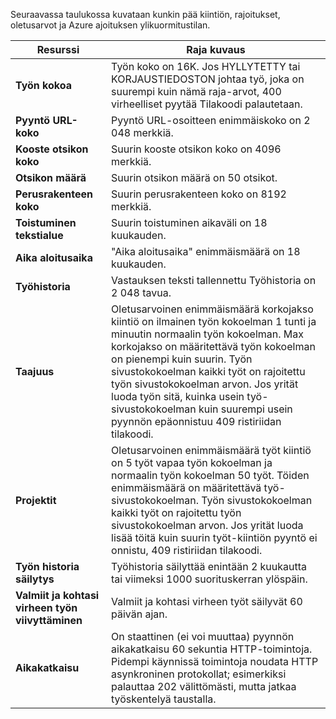 Seuraavassa taulukossa kuvataan kunkin pää kiintiön, rajoitukset, oletusarvot ja Azure ajoituksen ylikuormitustilan.

|Resurssi|Raja kuvaus|
|---|---|
|**Työn kokoa**|Työn koko on 16K. Jos HYLLYTETTY tai KORJAUSTIEDOSTON johtaa työ, joka on suurempi kuin nämä raja-arvot, 400 virheelliset pyytää Tilakoodi palautetaan.|
|**Pyyntö URL-koko**|Pyyntö URL-osoitteen enimmäiskoko on 2 048 merkkiä.|
|**Kooste otsikon koko**|Suurin kooste otsikon koko on 4096 merkkiä.|
|**Otsikon määrä**|Suurin otsikon määrä on 50 otsikot.|
|**Perusrakenteen koko**|Suurin perusrakenteen koko on 8192 merkkiä.|
|**Toistuminen tekstialue**|Suurin toistuminen aikaväli on 18 kuukauden.|
|**Aika aloitusaika**|"Aika aloitusaika" enimmäismäärä on 18 kuukauden.|
|**Työhistoria**|Vastauksen teksti tallennettu Työhistoria on 2 048 tavua.|
|**Taajuus**|Oletusarvoinen enimmäismäärä korkojakso kiintiö on ilmainen työn kokoelman 1 tunti ja minuutin normaalin työn kokoelman. Max korkojakso on määritettävä työn kokoelman on pienempi kuin suurin. Työn sivustokokoelman kaikki työt on rajoitettu työn sivustokokoelman arvon. Jos yrität luoda työn sitä, kuinka usein työ-sivustokokoelman kuin suurempi usein pyynnön epäonnistuu 409 ristiriidan tilakoodi.|
|**Projektit**|Oletusarvoinen enimmäismäärä työt kiintiö on 5 työt vapaa työn kokoelman ja normaalin työn kokoelman 50 työt. Töiden enimmäismäärä on määritettävä työ-sivustokokoelman. Työn sivustokokoelman kaikki työt on rajoitettu työn sivustokokoelman arvon. Jos yrität luoda lisää töitä kuin suurin työt-kiintiön pyyntö ei onnistu, 409 ristiriidan tilakoodi.|
|**Työn historia säilytys**|Työhistoria säilyttää enintään 2 kuukautta tai viimeksi 1000 suorituskerran ylöspäin.|
|**Valmiit ja kohtasi virheen työn viivyttäminen**|Valmiit ja kohtasi virheen työt säilyvät 60 päivän ajan.|
|**Aikakatkaisu**|On staattinen (ei voi muuttaa) pyynnön aikakatkaisu 60 sekuntia HTTP-toimintoja. Pidempi käynnissä toimintoja noudata HTTP asynkroninen protokollat; esimerkiksi palauttaa 202 välittömästi, mutta jatkaa työskentelyä taustalla.|
